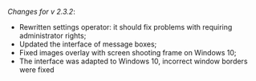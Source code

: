 _Changes for v 2.3.2_:
- Rewritten settings operator: it should fix problems with requiring administrator rights;
- Updated the interface of message boxes;
- Fixed images overlay with screen shooting frame on Windows 10;
- The interface was adapted to Windows 10, incorrect window borders were fixed
